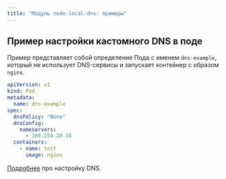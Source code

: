 ```yaml
---
title: "Модуль node-local-dns: примеры"
---
```


## Пример настройки кастомного DNS в поде

Пример представляет собой определение Пода с именем `dns-example`, который не использует DNS-сервисы и запускает контейнер с образом `nginx`.

```yaml
apiVersion: v1
kind: Pod
metadata:
  name: dns-example
spec:
  dnsPolicy: "None"
  dnsConfig:
    nameservers:
      - 169.254.20.10
  containers:
    - name: test
      image: nginx
```

[Подробнее](https://kubernetes.io/docs/concepts/services-networking/dns-pod-service/#pod-s-dns-config) про настройку DNS.
